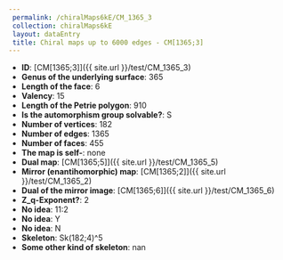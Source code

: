 ```yaml
--- 
 permalink: /chiralMaps6kE/CM_1365_3 
 collection: chiralMaps6kE
 layout: dataEntry
 title: Chiral maps up to 6000 edges - CM[1365;3]
---
```


- **ID**: [CM[1365;3]]({{ site.url }}/test/CM_1365_3)
- **Genus of the underlying surface**: 365
- **Length of the face**: 6
- **Valency**: 15
- **Length of the Petrie polygon**: 910
- **Is the automorphism group solvable?**: S
- **Number of vertices**: 182
- **Number of edges**: 1365
- **Number of faces**: 455
- **The map is self-**: none
- **Dual map**: [CM[1365;5]]({{ site.url }}/test/CM_1365_5)
- **Mirror (enantihomorphic) map**: [CM[1365;2]]({{ site.url }}/test/CM_1365_2)
- **Dual of the mirror image**: [CM[1365;6]]({{ site.url }}/test/CM_1365_6)
- **Z_q-Exponent?**: 2
- **No idea**:  11:2
- **No idea**: Y
- **No idea**: N
- **Skeleton**: Sk(182;4)^5
- **Some other kind of skeleton**: nan

